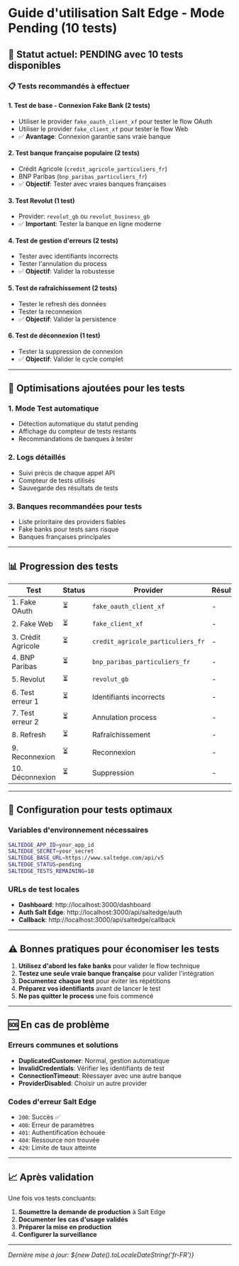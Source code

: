 # Guide d'utilisation Salt Edge - Mode Pending (10 tests)

## 🧪 Statut actuel: PENDING avec 10 tests disponibles

### 📋 Tests recommandés à effectuer

#### 1. **Test de base - Connexion Fake Bank** (2 tests)
- Utiliser le provider `fake_oauth_client_xf` pour tester le flow OAuth
- Utiliser le provider `fake_client_xf` pour tester le flow Web
- ✅ **Avantage**: Connexion garantie sans vraie banque

#### 2. **Test banque française populaire** (2 tests)
- Crédit Agricole (`credit_agricole_particuliers_fr`)
- BNP Paribas (`bnp_paribas_particuliers_fr`)
- ✅ **Objectif**: Tester avec vraies banques françaises

#### 3. **Test Revolut** (1 test)
- Provider: `revolut_gb` ou `revolut_business_gb`
- ✅ **Important**: Tester la banque en ligne moderne

#### 4. **Test de gestion d'erreurs** (2 tests)
- Tester avec identifiants incorrects
- Tester l'annulation du process
- ✅ **Objectif**: Valider la robustesse

#### 5. **Test de rafraîchissement** (2 tests)
- Tester le refresh des données
- Tester la reconnexion
- ✅ **Objectif**: Valider la persistence

#### 6. **Test de déconnexion** (1 test)
- Tester la suppression de connexion
- ✅ **Objectif**: Valider le cycle complet

---

## 🚀 Optimisations ajoutées pour les tests

### 1. Mode Test automatique
- Détection automatique du statut pending
- Affichage du compteur de tests restants
- Recommandations de banques à tester

### 2. Logs détaillés
- Suivi précis de chaque appel API
- Compteur de tests utilisés
- Sauvegarde des résultats de tests

### 3. Banques recommandées pour tests
- Liste prioritaire des providers fiables
- Fake banks pour tests sans risque
- Banques françaises principales

---

## 📊 Progression des tests

| Test | Status | Provider | Résultat |
|------|--------|----------|----------|
| 1. Fake OAuth | ⏳ | `fake_oauth_client_xf` | - |
| 2. Fake Web | ⏳ | `fake_client_xf` | - |
| 3. Crédit Agricole | ⏳ | `credit_agricole_particuliers_fr` | - |
| 4. BNP Paribas | ⏳ | `bnp_paribas_particuliers_fr` | - |
| 5. Revolut | ⏳ | `revolut_gb` | - |
| 6. Test erreur 1 | ⏳ | Identifiants incorrects | - |
| 7. Test erreur 2 | ⏳ | Annulation process | - |
| 8. Refresh | ⏳ | Rafraîchissement | - |
| 9. Reconnexion | ⏳ | Reconnexion | - |
| 10. Déconnexion | ⏳ | Suppression | - |

---

## 🔧 Configuration pour tests optimaux

### Variables d'environnement nécessaires
```bash
SALTEDGE_APP_ID=your_app_id
SALTEDGE_SECRET=your_secret
SALTEDGE_BASE_URL=https://www.saltedge.com/api/v5
SALTEDGE_STATUS=pending
SALTEDGE_TESTS_REMAINING=10
```

### URLs de test locales
- **Dashboard**: http://localhost:3000/dashboard
- **Auth Salt Edge**: http://localhost:3000/api/saltedge/auth
- **Callback**: http://localhost:3000/api/saltedge/callback

---

## ⚠️ Bonnes pratiques pour économiser les tests

1. **Utilisez d'abord les fake banks** pour valider le flow technique
2. **Testez une seule vraie banque française** pour valider l'intégration
3. **Documentez chaque test** pour éviter les répétitions
4. **Préparez vos identifiants** avant de lancer le test
5. **Ne pas quitter le process** une fois commencé

---

## 🆘 En cas de problème

### Erreurs communes et solutions
- **DuplicatedCustomer**: Normal, gestion automatique
- **InvalidCredentials**: Vérifier les identifiants de test
- **ConnectionTimeout**: Réessayer avec une autre banque
- **ProviderDisabled**: Choisir un autre provider

### Codes d'erreur Salt Edge
- `200`: Succès ✅
- `400`: Erreur de paramètres
- `401`: Authentification échouée
- `404`: Ressource non trouvée
- `429`: Limite de taux atteinte

---

## 📈 Après validation

Une fois vos tests concluants:
1. **Soumettre la demande de production** à Salt Edge
2. **Documenter les cas d'usage validés**
3. **Préparer la mise en production**
4. **Configurer la surveillance**

---

*Dernière mise à jour: ${new Date().toLocaleDateString('fr-FR')}* 